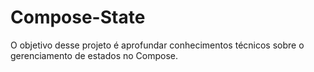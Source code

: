 # Compose-State
O objetivo desse projeto é aprofundar conhecimentos técnicos sobre o gerenciamento de estados no Compose.
